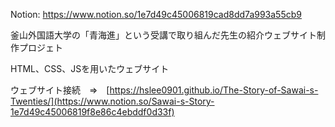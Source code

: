 Notion: https://www.notion.so/1e7d49c45006819cad8dd7a993a55cb9

釜山外国語大学の「青海進」という受講で取り組んだ先生の紹介ウェブサイト制作プロジェト

HTML、CSS、JSを用いたウェブサイト

ウェブサイト接続　⇒　[https://hslee0901.github.io/The-Story-of-Sawai-s-Twenties/](https://www.notion.so/Sawai-s-Story-1e7d49c45006819f8e86c4ebddf0d33f)

